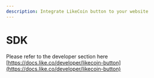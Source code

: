 ```yaml
---
description: Integrate LikeCoin button to your website
---
```


# SDK

Please refer to the developer section here [https://docs.like.co/developer/likecoin-button](https://docs.like.co/developer/likecoin-button)

